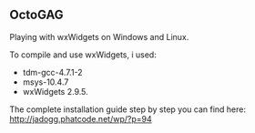## OctoGAG

Playing with wxWidgets on Windows and Linux.

To compile and use wxWidgets, i used:
* tdm-gcc-4.7.1-2
* msys-10.4.7
* wxWidgets 2.9.5.

The complete installation guide step by step you can find here: http://jadogg.phatcode.net/wp/?p=94

